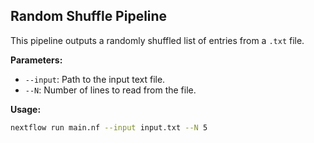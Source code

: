 ## Random Shuffle Pipeline

This pipeline outputs a randomly shuffled list of entries from a `.txt` file.  

**Parameters:**
- `--input`: Path to the input text file.  
- `--N`: Number of lines to read from the file.  

**Usage:**
```bash
nextflow run main.nf --input input.txt --N 5
